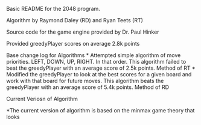 Basic README for the 2048 program. 

Algorithm by Raymond Daley (RD) and Ryan Teets (RT)

Source code for the game engine provided by Dr. Paul Hinker

Provided greedyPlayer scores on average 2.8k points

Base change log for Algorithms
    * Attempted simple algorithm of move priorities. LEFT, DOWN, UP, RIGHT. In that order. This algorithm failed to beat the greedyPlayer with an average score of 2.5k points. Method of RT
    * Modified the greedyPlayer to look at the best scores for a given board and work with that board for future moves. This algorithm beats the greedyPlayer with an average score of 5.4k points. Method of RD

Current Veriosn of Algorithm

*The current version of algorithm is based on the minmax game theory that looks 
